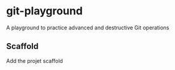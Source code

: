 # git-playground

A playground to practice advanced and destructive Git operations

## Scaffold

Add the projet scaffold
